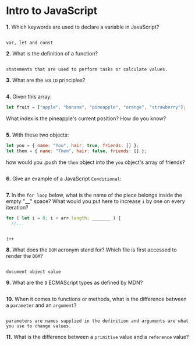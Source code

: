 # Intro to JavaScript

**1.** Which keywords are used to declare a variable in JavaScript?

<!-- enter you answer in the space below -->

```

var, let and const

```

**2.** What is the definition of a function?

<!-- enter you answer in the space below -->

```

statements that are used to perform tasks or calculate values.
```

**3.** What are the `SOLID` principles?

<!-- enter you answer in the space below -->

```

```

**4.** Given this array:

```js
let fruit = ["apple", "banana", "pineapple", "orange", "strawberry"];
```

What index is the pineapple's current position? How do you know?

<!-- enter you answer in the space below -->

```

```

**5.** With these two objects:

```js
let you = { name: "You", hair: true, friends: [] };
let them = { name: "Them", hair: false, friends: [] };
```

how would you .push the `them` object into the `you` object's array of friends?

<!-- enter you answer in the space below -->

```

```

**6.** Give an example of a JavaScript `Conditional`:

<!-- enter you answer in the space below -->

```

```

**7.** In the `for loop` below, what is the name of the piece belongs inside the empty "**\_\_**" space? What would you put here to increase `i` by one on every iteration?

```js
for ( let i = 0; i < arr.length; _______ ) {
  //...
```

<!-- enter you answer in the space below -->

```

i++

```

**8.** What does the `DOM` acronym stand for? Which file is first accessed to render the `DOM`?

<!-- enter you answer in the space below -->

```

document object value
```

**9.** What are the `9` ECMAScript types as defined by MDN?

<!-- enter you answer in the space below -->

```

```

**10.** When it comes to functions or methods, what is the difference between a `parameter` and an `argument`?

<!-- enter you answer in the space below -->

```

parameters are names supplied in the definition and arguments are what you use to change values.

```

**11.** What is the difference between a `primitive` value and a `reference` value?

<!-- enter you answer in the space below -->

```

```

